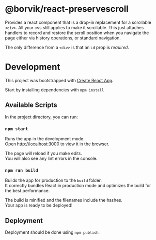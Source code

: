 # @borvik/react-preservescroll

Provides a react component that is a drop-in replacement for a scrollable `<div>`.  All your css still applies to make it scrollable.  This just attaches handlers to record and restore the scroll position when you navigate the page either via history operations, or standard navigation.

The only difference from a `<div>` is that an `id` prop is _required_.

# Development

This project was bootstrapped with [Create React App](https://github.com/facebook/create-react-app).

Start by installing dependencies with `npm install`

## Available Scripts

In the project directory, you can run:

### `npm start`

Runs the app in the development mode.\
Open [http://localhost:3000](http://localhost:3000) to view it in the browser.

The page will reload if you make edits.\
You will also see any lint errors in the console.

### `npm run build`

Builds the app for production to the `build` folder.\
It correctly bundles React in production mode and optimizes the build for the best performance.

The build is minified and the filenames include the hashes.\
Your app is ready to be deployed!

## Deployment

Deployment should be done using `npm publish`.